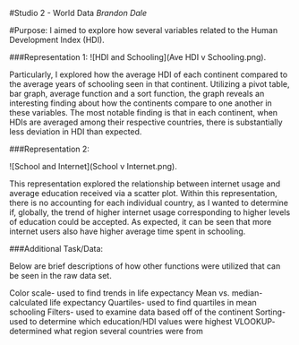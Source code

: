 #Studio 2 - World Data
*Brandon Dale*

#Purpose: 
I aimed to explore how several variables related to the Human Development Index (HDI). 

###Representation 1:
![HDI and Schooling](Ave HDI v Schooling.png).


Particularly, I explored how the average HDI of each continent compared to the average years of schooling seen in that continent. Utilizing a pivot table, bar graph, average function and a sort function, the graph reveals an interesting finding about how the continents compare to one another in these variables. The most notable finding is that in each continent, when HDIs are averaged among their respective countries, there is substantially less deviation in HDI than expected. 

###Representation 2: 

![School and Internet](School v Internet.png).


This representation explored the relationship between internet usage and average education received via a scatter plot. Within this representation, there is no accounting for each individual country, as I wanted to determine if, globally, the trend of higher internet usage corresponding to higher levels of education could be accepted. As expected, it can be seen that more internet users also have higher average time spent in schooling.

###Additional Task/Data:

Below are brief descriptions of how other functions were utilized that can be seen in the raw data set.

Color scale- used to find trends in life expectancy
Mean vs. median- calculated life expectancy
Quartiles- used to find quartiles in mean schooling
Filters- used to examine data based off of the continent 
Sorting- used to determine which education/HDI values were highest 
VLOOKUP- determined what region several countries were from
 

